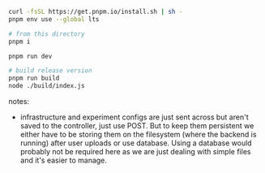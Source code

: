 ```bash
curl -fsSL https://get.pnpm.io/install.sh | sh -
pnpm env use --global lts

# from this directory
pnpm i

pnpm run dev

# build release version
pnpm run build
node ./build/index.js
```

notes:

- infrastructure and experiment configs are just sent across but aren't saved to the controller, just use POST. But to keep them persistent we either have to be storing them on the filesystem (where the backend is running) after user uploads or use database. Using a database would probably not be required here as we are just dealing with simple files and it's easier to manage.
